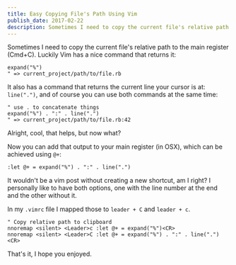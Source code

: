 ```yaml
---
title: Easy Copying File's Path Using Vim
publish_date: 2017-02-22
description: Sometimes I need to copy the current file's relative path to the main register (Cmd+C). Luckily Vim has a nice command that returns it.
---
```


Sometimes I need to copy the current file's relative path to the main register
(Cmd+C). Luckily Vim has a nice command that returns it:

```vim
expand("%")
" => current_project/path/to/file.rb
```

It also has a command that returns the current line your cursor is at:
`line(".")`, and of course you can use both commands at the same time:

```vim
" use . to concatenate things
expand("%") . ":" . line(".")
" => current_project/path/to/file.rb:42
```

Alright, cool, that helps, but now what?

Now you can add that output to your main register (in OSX), which can be
achieved using `@+`:

```vim
:let @+ = expand("%") . ":" . line(".")
```

It wouldn't be a vim post without creating a new shortcut, am I right? I
personally like to have both options, one with the line number at the end and
the other without it.

In my `.vimrc` file I mapped those to `leader + C` and `leader + c`.

```vim
" Copy relative path to clipboard
nnoremap <silent> <Leader>c :let @+ = expand("%")<CR>
nnoremap <silent> <Leader>C :let @+ = expand("%") . ":" . line(".")<CR>
```

That's it, I hope you enjoyed.
